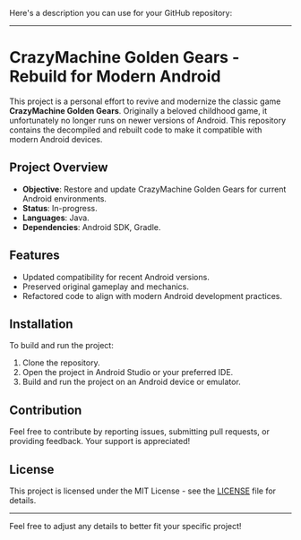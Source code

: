 Here's a description you can use for your GitHub repository:

---

# CrazyMachine Golden Gears - Rebuild for Modern Android

This project is a personal effort to revive and modernize the classic game **CrazyMachine Golden Gears**. Originally a beloved childhood game, it unfortunately no longer runs on newer versions of Android. This repository contains the decompiled and rebuilt code to make it compatible with modern Android devices.

## Project Overview

- **Objective**: Restore and update CrazyMachine Golden Gears for current Android environments.
- **Status**: In-progress.
- **Languages**: Java.
- **Dependencies**: Android SDK, Gradle.

## Features

- Updated compatibility for recent Android versions.
- Preserved original gameplay and mechanics.
- Refactored code to align with modern Android development practices.

## Installation

To build and run the project:

1. Clone the repository.
2. Open the project in Android Studio or your preferred IDE.
3. Build and run the project on an Android device or emulator.

## Contribution

Feel free to contribute by reporting issues, submitting pull requests, or providing feedback. Your support is appreciated!

## License

This project is licensed under the MIT License - see the [LICENSE](LICENSE) file for details.

---

Feel free to adjust any details to better fit your specific project!